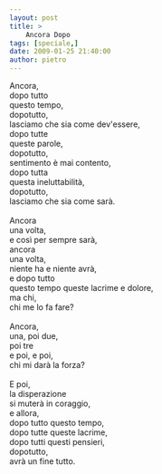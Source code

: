 ```yaml
---
layout: post
title: >
    Ancora Dopo
tags: [speciale,]
date: 2009-01-25 21:40:00
author: pietro
---
```

Ancora,<br/>dopo tutto<br/>questo tempo,<br/>dopotutto,<br/>lasciamo che sia come dev'essere,<br/>dopo tutte<br/>queste parole,<br/>dopotutto,<br/>sentimento è mai contento,<br/>dopo tutta<br/>questa ineluttabilità,<br/>dopotutto,<br/>lasciamo che sia come sarà.<br/><br/>Ancora<br/>una volta,<br/>e così per sempre sarà,<br/>ancora<br/>una volta,<br/>niente ha e niente avrà,<br/>e dopo tutto<br/>questo tempo queste lacrime e dolore,<br/>ma chi,<br/>chi me lo fa fare?<br/><br/>Ancora,<br/>una, poi due,<br/>poi tre<br/>e poi, e poi,<br/>chi mi darà la forza?<br/><br/>E poi,<br/>la disperazione<br/>si muterà in coraggio,<br/>e allora,<br/>dopo tutto questo tempo,<br/>dopo tutte queste lacrime,<br/>dopo tutti questi pensieri,<br/>dopotutto,<br/>avrà un fine tutto.
